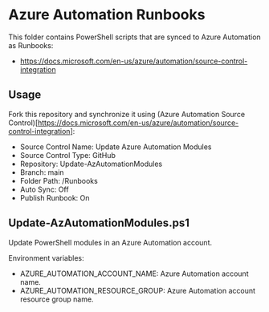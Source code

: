 # Azure Automation Runbooks

This folder contains PowerShell scripts that are synced to Azure Automation as Runbooks:
* https://docs.microsoft.com/en-us/azure/automation/source-control-integration

## Usage

Fork this repository and synchronize it using (Azure Automation Source Control)[https://docs.microsoft.com/en-us/azure/automation/source-control-integration]:
* Source Control Name: Update Azure Automation Modules
* Source Control Type: GitHub
* Repository: Update-AzAutomationModules
* Branch: main
* Folder Path: /Runbooks
* Auto Sync: Off
* Publish Runbook: On

## Update-AzAutomationModules.ps1

Update PowerShell modules in an Azure Automation account.

Environment variables:
* AZURE_AUTOMATION_ACCOUNT_NAME: Azure Automation account name.
* AZURE_AUTOMATION_RESOURCE_GROUP: Azure Automation account resource group name.
